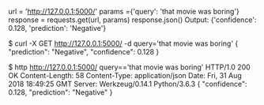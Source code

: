 url = 'http://127.0.0.1:5000/'
params ={'query': 'that movie was boring'}
response = requests.get(url, params)
response.json()
Output: {'confidence': 0.128, 'prediction': 'Negative'}


$ curl -X GET http://127.0.0.1:5000/ -d query='that movie was boring'
{
    "prediction": "Negative",
    "confidence": 0.128
}


$ http http://127.0.0.1:5000/ query=='that movie was boring'
HTTP/1.0 200 OK
Content-Length: 58
Content-Type: application/json
Date: Fri, 31 Aug 2018 18:49:25 GMT
Server: Werkzeug/0.14.1 Python/3.6.3
{
    "confidence": 0.128,
    "prediction": "Negative"
}
